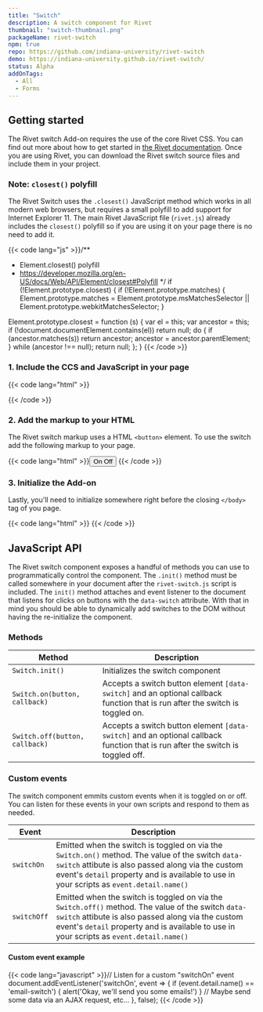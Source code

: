 ```yaml
---
title: "Switch"
description: A switch component for Rivet
thumbnail: "switch-thumbnail.png"
packageName: rivet-switch
npm: true
repo: https://github.com/indiana-university/rivet-switch
demo: https://indiana-university.github.io/rivet-switch/
status: Alpha
addOnTags:
  - All
  - Forms
---
```

## Getting started
The Rivet switch Add-on requires the use of the core Rivet CSS. You can find out more about how to get started in [the Rivet documentation](https://rivet.iu.edu/components/). Once you are using Rivet, you can download the Rivet switch source files and include them in your project.

### Note: `closest()` polyfill
The Rivet Switch uses the `.closest()` JavaScript method which works in all modern web browsers, but requires a small polyfill to add support for Internet Explorer 11. The main Rivet JavaScript file (`rivet.js`) already includes the `closest()` polyfill so if you are using it on your page there is no need to add it.

{{< code lang="js" >}}/**
 * Element.closest() polyfill
 * https://developer.mozilla.org/en-US/docs/Web/API/Element/closest#Polyfill
 */
if (!Element.prototype.closest) {
  if (!Element.prototype.matches) {
    Element.prototype.matches = Element.prototype.msMatchesSelector || Element.prototype.webkitMatchesSelector;
  }

  Element.prototype.closest = function (s) {
    var el = this;
    var ancestor = this;
    if (!document.documentElement.contains(el)) return null;
    do {
      if (ancestor.matches(s)) return ancestor;
      ancestor = ancestor.parentElement;
    } while (ancestor !== null);
    return null;
  };
}
{{< /code >}}

### 1. Include the CCS and JavaScript in your page
{{< code lang="html" >}}<link rel="stylesheet" href="dist/css/rivet-switch.min.css">
<script src="dist/js/rivet-switch.min.js"></script>
{{< /code >}}

### 2. Add the markup to your HTML
The Rivet switch markup uses a HTML `<button>` element. To use the switch add the following markup to your page.

{{< code lang="html" >}}<button class="rvt-switch" data-switch="email-switch" role="switch" aria-checked="false">
  <span class="rvt-switch__on">On</span>
  <span class="rvt-switch__off">Off</span>
</button>
{{< /code >}}

### 3. Initialize the Add-on
Lastly, you'll need to initialize somewhere right before the closing `</body>` tag of you page.

{{< code lang="html" >}}<script>
  Switch.init();
</script>
{{< /code >}}

## JavaScript API
The Rivet switch component exposes a handful of methods you can use to programmatically control the component. The `.init()` method must be called somewhere in your document after the `rivet-switch.js` script is included. The `init()` method attaches and event listener to the document that listens for clicks on buttons with the `data-switch` attribute. With that in mind you should be able to dynamically add switches to the DOM without having the re-initialize the component.

### Methods

| Method| Description|
|--------------------------------------|-------------------------------------------------------------------------------------------------------------------------------------------------------------------|
| `Switch.init()` | Initializes the switch component |
| `Switch.on(button, callback)` | Accepts a switch button element `[data-switch]` and an optional callback function that is run after the switch is toggled on. |
| `Switch.off(button, callback)` | Accepts a switch button element `[data-switch]` and an optional callback function that is run after the switch is toggled off. |

### Custom events
The switch component emmits custom events when it is toggled on or off. You can listen for these events in your own scripts and respond to them as needed.

|Event|Description|
|----|------|
|`switchOn`|Emitted when the switch is toggled on via the `Switch.on()` method. The value of the switch `data-switch` attibute is also passed along via the custom event's `detail` property and is available to use in your scripts as `event.detail.name()`|
|`switchOff`|Emitted when the switch is toggled on via the `Switch.off()` method. The value of the switch `data-switch` attibute is also passed along via the custom event's `detail` property and is available to use in your scripts as `event.detail.name()`|

#### Custom event example
{{< code lang="javascript" >}}// Listen for a custom "switchOn" event
document.addEventListener('switchOn', event => {
  if (event.detail.name() == 'email-switch') {
    alert('Okay, we\'ll send you some emails!')
  }
  // Maybe send some data via an AJAX request, etc...
}, false);
{{< /code >}}


